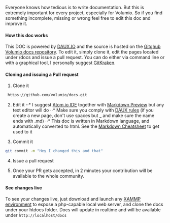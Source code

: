 
Everyone knows how tedious is to write documentation. But this is extremely important for every project, especially for Volumio. So if you find something incomplete, missing or
 wrong feel free to edit this doc and improve it.

 #### How this doc works

 This DOC is powered by [DAUX.IO](http://daux.io/) and the source is hosted on the [Gitghub Volumio docs repository](https://github.com/volumio/docs). To edit it, simply clone it, edit the
 pages located under /docs and issue a pull request. You can do either via command line or with a graphical tool, I personally suggest  [GitKraken](https://www.gitkraken.com/).


 #### Cloning and issuing a Pull request

 1. Clone it
```bash
 https://github.com/volumio/docs.git
```

2. Edit it
⋅⋅* I suggest [Atom.io IDE](https://atom.io/) together with  [Markdown Preview](https://atom.io/packages/markdown-preview) but any text editor will do
⋅⋅* Make sure you comply with   [DAUX rules](http://daux.io/Getting_Started) (if you create a new page, don't use spaces but _ and make sure the name ends with .md)
⋅⋅* This doc is written in Markdown language, and automatically converted to html. See the [Markdown Cheatsheet](../Good_to_Knows/Markdown_Cheatsheet) to get used to it

3. Commit it

```bash
git commit -m "Hey I changed this and that"
```

4. Issue a pull request

5. Once your PR gets accepted, in 2 minutes your contribution will be available to the whole community.


#### See changes live

To see your changes live, just download and launch any  [XAMMP environment](https://www.apachefriends.org/it/index.html) to expose a php-capable local web server, and clone the docs
under your htdocs folder. Docs will update in realtime and will be available under `http://localhost/docs`
